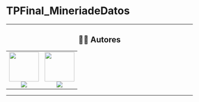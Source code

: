 # TPFinal_MineriadeDatos

</details>

---
<div align="center">
<h2 align="center">👨‍💻 Autores</h2>
<p align="center">
  <table>
    <tr>
      <td align="center">
        <a href="https://www.linkedin.com/in/axelescalante0/" target="_blank">
          <img src="https://avatars.githubusercontent.com/u/141271318" width="80" height="80" /><br>
          <img src="https://img.shields.io/badge/LinkedIn-Escalante%20Axel-0A66C2?style=sociale&logo=linkedin" />
        </a>
      </td>
      <td align="center">
        <a href="https://www.linkedin.com/in/ayrton-milessi-90ab91327/" target="_blank">
          <img src="https://avatars.githubusercontent.com/u/141248568?s=80" width="80" height="80" /><br>
          <img src="https://img.shields.io/badge/LinkedIn-Milessi%20Ayrton-0A66C2?style=sociale&logo=linkedin" />
        </a>
      </td>
    </tr>
  </table>
</p>
</div>


---
